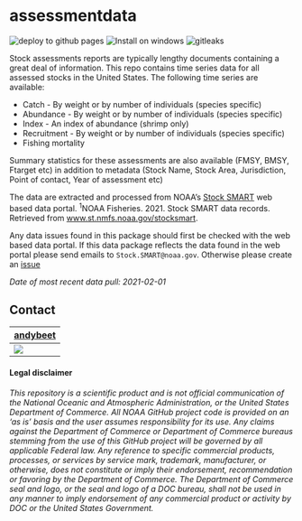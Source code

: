 
<!-- README.md is generated from README.Rmd. Please edit that file -->

# assessmentdata

<!-- badges: start -->

![deploy to github
pages](https://github.com/NOAA-EDAB/assessmentdata/workflows/deploy%20to%20github%20pages/badge.svg)
![Install on
windows](https://github.com/NOAA-EDAB/assessmentdata/workflows/Install%20on%20windows/badge.svg)
![gitleaks](https://github.com/NOAA-EDAB/assessmentdata/workflows/gitleaks/badge.svg)
<!-- badges: end -->

Stock assessments reports are typically lengthy documents containing a
great deal of information. This repo contains time series data for all
assessed stocks in the United States. The following time series are
available:

-   Catch - By weight or by number of individuals (species specific)
-   Abundance - By weight or by number of individuals (species specific)
-   Index - An index of abundance (shrimp only)
-   Recruitment - By weight or by number of individuals (species
    specific)
-   Fishing mortality

Summary statistics for these assessments are also available (FMSY, BMSY,
Ftarget etc) in addition to metadata (Stock Name, Stock Area,
Jurisdiction, Point of contact, Year of assessment etc)

The data are extracted and processed from NOAA’s [Stock
SMART](https://www.st.nmfs.noaa.gov/stocksmart?app=homepage) web based
data portal. <sup>1</sup>NOAA Fisheries. 2021. Stock SMART data records.
Retrieved from www.st.nmfs.noaa.gov/stocksmart.

Any data issues found in this package should first be checked with the
web based data portal. If this data package reflects the data found in
the web portal please send emails to `Stock.SMART@noaa.gov`. Otherwise
please create an
[issue](https://github.com/NOAA-EDAB/assessmentdata/issues)

*Date of most recent data pull: 2021-02-01*

## Contact

| [andybeet](https://github.com/andybeet)                                                         |
|-------------------------------------------------------------------------------------------------|
| [![](https://avatars1.githubusercontent.com/u/22455149?s=100&v=4)](https://github.com/andybeet) |

#### Legal disclaimer

*This repository is a scientific product and is not official
communication of the National Oceanic and Atmospheric Administration, or
the United States Department of Commerce. All NOAA GitHub project code
is provided on an ‘as is’ basis and the user assumes responsibility for
its use. Any claims against the Department of Commerce or Department of
Commerce bureaus stemming from the use of this GitHub project will be
governed by all applicable Federal law. Any reference to specific
commercial products, processes, or services by service mark, trademark,
manufacturer, or otherwise, does not constitute or imply their
endorsement, recommendation or favoring by the Department of Commerce.
The Department of Commerce seal and logo, or the seal and logo of a DOC
bureau, shall not be used in any manner to imply endorsement of any
commercial product or activity by DOC or the United States Government.*
